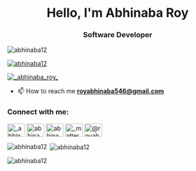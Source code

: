 <h1 align="center">Hello, I'm Abhinaba Roy</h1>
<h3 align="center">Software Developer</h3>

<p align="left"> <img src="https://komarev.com/ghpvc/?username=abhinaba12&label=Profile%20views&color=0e75b6&style=flat" alt="abhinaba12" /> </p>

<p align="left"> <a href="https://github.com/ryo-ma/github-profile-trophy"><img src="https://github-profile-trophy.vercel.app/?username=abhinaba12" alt="abhinaba12" /></a> </p>

<p align="left"> <a href="https://twitter.com/_abhinaba_roy_" target="blank"><img src="https://img.shields.io/twitter/follow/_abhinaba_roy_?logo=twitter&style=for-the-badge" alt="_abhinaba_roy_" /></a> </p>

- 📫 How to reach me **royabhinaba546@gmail.com**

<h3 align="left">Connect with me:</h3>
<p align="left">
<a href="https://twitter.com/_abhinaba_roy_" target="blank"><img align="center" src="https://raw.githubusercontent.com/rahuldkjain/github-profile-readme-generator/master/src/images/icons/Social/twitter.svg" alt="_abhinaba_roy_" height="30" width="40" /></a>
<a href="https://linkedin.com/in/abhinaba-roy-52b426196" target="blank"><img align="center" src="https://raw.githubusercontent.com/rahuldkjain/github-profile-readme-generator/master/src/images/icons/Social/linked-in-alt.svg" alt="abhinaba-roy-52b426196" height="30" width="40" /></a>
<a href="https://fb.com/abhinabaroy123" target="blank"><img align="center" src="https://raw.githubusercontent.com/rahuldkjain/github-profile-readme-generator/master/src/images/icons/Social/facebook.svg" alt="abhinabaroy123" height="30" width="40" /></a>
<a href="https://instagram.com/_mattersmore_" target="blank"><img align="center" src="https://raw.githubusercontent.com/rahuldkjain/github-profile-readme-generator/master/src/images/icons/Social/instagram.svg" alt="_mattersmore_" height="30" width="40" /></a>
<a href="https://medium.com/@royabhinaba546" target="blank"><img align="center" src="https://raw.githubusercontent.com/rahuldkjain/github-profile-readme-generator/master/src/images/icons/Social/medium.svg" alt="@royabhinaba546" height="30" width="40" /></a>
</p>

<p><img align="left" src="https://github-readme-stats.vercel.app/api/top-langs?username=abhinaba12&show_icons=true&locale=en&layout=compact" alt="abhinaba12" /></p>

<p>&nbsp;<img align="center" src="https://github-readme-stats.vercel.app/api?username=abhinaba12&show_icons=true&locale=en" alt="abhinaba12" /></p>

<p><img align="center" src="https://github-readme-streak-stats.herokuapp.com/?user=abhinaba12&" alt="abhinaba12" /></p>

